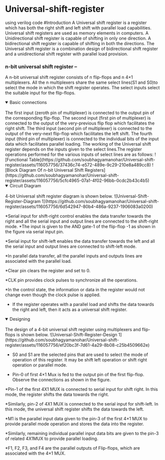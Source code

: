 # Universal-shift-register
using verilog code
#Introduction 
A Universal shift register is a register which has both the right shift and left shift with parallel load capabilities. Universal shift registers are used as memory elements in computers. A Unidirectional shift register is capable of shifting in only one direction. A bidirectional shift register is capable of shifting in both the directions. The Universal shift register is a combination design of bidirectional shift register and a unidirectional shift register with parallel load provision.
### n-bit universal shift register –
A n-bit universal shift register consists of n flip-flops and n 4×1 multiplexers. All the n multiplexers share the same select lines(S1 and S0)to select the mode in which the shift register operates. The select inputs select the suitable input for the flip-flops.
<details open>
<summary>Basic connections</summary>
<br>The first input (zeroth pin of multiplexer) is connected to the output pin of the corresponding flip-flop.
The second input (first pin of multiplexer) is connected to the output of the very-previous flip flop which facilitates the right shift.
The third input (second pin of multiplexer) is connected to the output of the very-next flip-flop which facilitates the left shift.
The fourth input (third pin of multiplexer) is connected to the individual bits of the input data which facilitates parallel loading.
The working of the Universal shift register depends on the inputs given to the select lines.The register operations performed for the various inputs of select lines are as follows:
![Functional Table](https://github.com/soubhagyamanohar/Universal-shift-register/assets/116057756/37436c74-e572-489e-9c29-210e8a489cc8) 
![Block Diagram Of n-bit Universal Shift Registers](https://github.com/soubhagyamanohar/Universal-shift-register/assets/116057756/5cfc4965-07a1-4f02-96bb-0cdc2b43c4b5)
</details>
<details open>
<summary>Circuit Diagram</summary>
<br>4-bit Universal shift register diagram is shown below.
![Universal-Shift-Register-Diagram 1](https://github.com/soubhagyamanohar/Universal-shift-register/assets/116057756/6d542947-80b4-486a-9237-1906083a0200)

  
  *Serial input for shift-right control enables the data transfer towards the right and all the serial input and output lines are connected to the shift-right mode. *The input is given to the AND gate-1 of the flip-flop -1 as shown in the figure via serial input pin.

  
*Serial input for shift-left enables the data transfer towards the left and all the serial input and output lines are connected to shift-left mode.


*In parallel data transfer, all the parallel inputs and outputs lines are associated with the parallel load.


*Clear pin clears the register and set to 0.


*CLK pin provides clock pulses to synchronize all the operations.


*In the control state, the information or data in the register would not change even though the clock pulse is applied.


* If the register operates with a parallel load and shifts the data towards the right and left, then it acts as a universal shift register.

</details>
<details open>
<summary>Designing</summary>
<br>The design of a 4-bit universal shift register using multiplexers and flip-flops is shown below.
![Universal-Shift-Register-Design 1](https://github.com/soubhagyamanohar/Universal-shift-register/assets/116057756/ef20bc3f-7d61-4a29-8b08-c25b4509662e)

* S0 and S1 are the selected pins that are used to select the mode of operation of this register. It may be shift left operation or shift right operation or parallel mode.


* Pin-0 of first 4×1 Mux is fed to the output pin of the first flip-flop. Observe the connections as shown in the figure.


*Pin-1 of the first 4X1 MUX is connected to serial input for shift right. In this mode, the register shifts the data towards the right.


*Similarly, pin-2 of 4X1 MUX is connected to the serial input for shift-left. In this mode, the universal shift register shifts the data towards the left.


*M1 is the parallel input data given to the pin-3 of the first 4×1 MUX to provide parallel mode operation and stores the data into the register.


*Similarly, remaining individual parallel input data bits are given to the pin-3 of related 4X1MUX to provide parallel loading.


*F1, F2, F3, and F4 are the parallel outputs of Flip-flops, which are associated with the 4×1 MUX.
</details>
